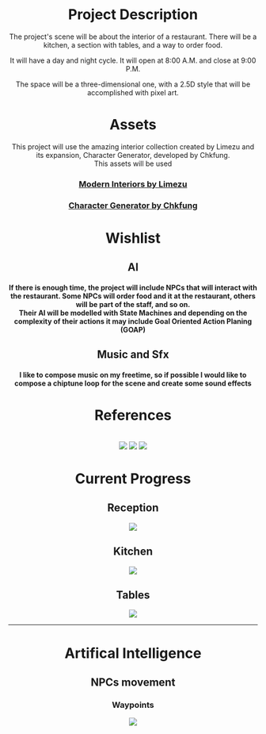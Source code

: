 <div align = "center">
  <h1> Project Description</h1>
  The project's scene will be about the interior of a restaurant. There will be a kitchen, a section with tables, and a way to order food. <br>
  
  It will have a day and night cycle. It will open at 8:00 A.M. and close at 9:00 P.M.<br>
  
  The space will be a three-dimensional one, with a 2.5D style that will be accomplished with pixel art.<br>
  <h1>Assets</h1>
  This project will use the amazing interior collection created by Limezu and its expansion, Character Generator, developed by Chkfung.<br>
  This assets will be used 
    <h3>
      <a href="https://limezu.itch.io/moderninteriors"> Modern Interiors by Limezu</a>
    </h3>
  <h3>
    <a href ="https://chkfung.itch.io/character-generator">Character Generator by  Chkfung</a>
  </h3>
  <h1>Wishlist</h1>
  <h2>AI</h2>
  <h4>If there is enough time, the project will include NPCs that will interact with the restaurant. Some NPCs will order food and it at the restaurant, others will be
  part of the staff, and so on. 
  <br>
  Their AI will be modelled with State Machines and depending on the complexity of their actions it may include Goal Oriented Action Planing (GOAP)</h4>
  <h2>Music and Sfx</h2>
  <h4>I like to compose music on my freetime, so if possible I would like to compose a chiptune loop for the scene and create some sound effects</h4>
  <h1>References</h1>
<br>
  <img src = "https://img.itch.zone/aW1hZ2UvNjcxNzUxLzUzOTc0MDQuZ2lm/original/eodzz6.gif"/>
  <img src = "https://img.itch.zone/aW1hZ2UvNjcxNzUxLzQ2MzIxMDEuZ2lm/original/K3HC%2Fr.gif"/>
  <img src = "https://img.itch.zone/aW1hZ2UvNjcxNzUxLzQ1ODkyOTcuZ2lm/original/nNhkMS.gif"/>
  <h1> Current Progress </h1>
  <h2> Reception </h2>
  <img src="https://i.imgur.com/lbUM0hV.png"/>
  <h2> Kitchen </h2>
  <img src="https://i.imgur.com/m7MQa1W.png"/>
  <h2> Tables </h2>
  <img src="https://i.imgur.com/FMnHAyP.png"/>
 <hr>
  <h1> Artifical Intelligence </h1>
  <h2> NPCs movement </h2>
  <h3> Waypoints </h3>
  <img src="https://i.imgur.com/ZHbZp3z.png"/>
 

</div>
